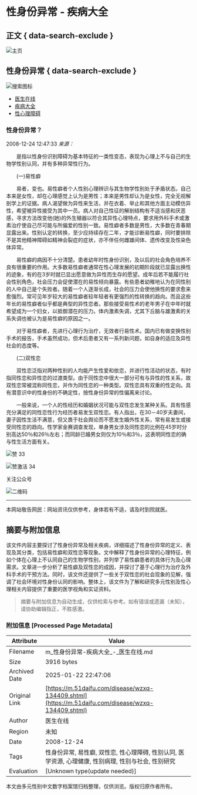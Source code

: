 # 性身份异常 - 疾病大全

## 正文 { data-search-exclude }


![主页](style/disease/image/home.png)

## 性身份异常 { data-search-exclude }

![搜索图标](style/disease/image/search_icon.png)

-   [医生在线](https://www.51daifu.com/)
-   [疾病大全](https://www.51daifu.com/disease/)
-   [性心理障碍](https://www.51daifu.com/disease/jbxq-2137.shtml)

### 性身份异常？

2008-12-24 12:47:33 _来源：_

　　是指以性身份识别障碍为基本特征的一类性变态，表现为心理上不与自己的生物学性别认同，并有多种异常性行为。

　　(一)易性癖

　　易者，变也。易性癖者个人性别心理辨识与其生物学性别处于矛盾状态。自己本来是女性，却在心理感觉上认为是男性；本来是男性却认为是女性，完全无视解剖学上的证据。病人渴望做为异性来生活，并在衣着、举止和其他方面主动模仿异性，希望被异性接受为其中一员。病人对自己性征的解剖结构有不适当感和厌恶感，寻求方法改变他(她)的外生殖器以符合其异性心理特点，要求用外科手术或激素治疗使自己尽可能与所偏爱的性别一致。易性癖者多数是男性，大多数在青春期显露出来。性别认定的转换，至少应持续存在二年，才能诊断易性癖，同时要排除不是其他精神障碍如精神会裂症的症状，亦不伴任何雌雄间体、遗传改变及性染色体异常。

　　易性癖的病因不十分清楚。患者幼年时性身份识别，及以后的社会角色培养不良有很重要的作用。大多数易性癖者通常在性心理发展的初期阶段就已显露出换性的迹象，有的在3岁时就已显出愿意做为异性而生存的愿望。成年后若不能履行社会性别角色，社会压力会促使潜在的易性倾向暴露。有些患者幼稚地认为在同性别的人中自己是个失败者。随着一个人逐渐长成，社会的压力会使他换性的要求愈来愈强烈。常可见年岁较大的易性癖者较年轻者有更强烈的性转换的趋向。而且这些年长的易性癖者似乎都是典型的异性恋者。那些接受易性术的老年男子在中年时就希望成为一个妇女，以抵御潜在的压力。体内激素失调，尤其下丘脑与雄激素的关系失调也被认为是易性癖的原因之一。

　　对于易性癖者，先进行心理行为治疗，无效者行易性术。国内已有做变换性别手术的报告，手术虽然成功，但术后患者又有一系列新问题，如自身的适应及异性社会的态度等。

　　(二)双性恋

　　双性恋泛指对两种性别的人均能产生性爱和依恋，并进行性活动的状态，有时指同性恋和异性恋的过渡类型。由于同性恋中很大一部分可有与异性的性关系，故双性恋常被混称同性恋，并作为同性恋的一种类型。双性恋具有双重的性定向。具有潜意识中的性身份的不确定性，按性身份异常的性偏离来讨论。

　　一般来说，一个人的性经历和婚姻状况可能与双性恋发生某种关系。具有性感充分满足的同性恋性行为经历者易发生双性恋。有人指出，在30－40岁夫妻间，妻子因性生活不满意，但又畏于社会舆论而不愿发生婚外性关系，常有易发生或接受同性恋的趋向。性学家金赛调查发现，单身男女涉及同性恋的比例在45岁时分别高达50％和26％左右；而同龄已婚男女则仅为10％和3％，这表明同性恋的确与性生活方面有关。

![赞](style/disease/image/zan_pic.png) 33

![赞激活](style/disease/image/zanActive_pic.png) 34

关注公众号

![二维码](style/disease/image/code_pic.png)

---

本网站敬告网民：网站资讯仅供参考，身体若有不适，请及时到院就医。
<!-- tcd_original_link https://m.51daifu.com/disease/wzxq-134409.shtml -->


## 摘要与附加信息

<!-- tcd_abstract -->
该文件内容主要探讨了性身份异常及相关疾病，详细描述了性身份异常的定义、表现及其分类，包括易性癖和双性恋等现象。文中解释了性身份异常的心理特征，例如个体在心理上不认同自己的生物学性别，并列举了易性癖患者的具体行为及心理需求。文章进一步分析了易性癖及双性恋的成因，并探讨了基于心理行为治疗及外科手术的干预方法。同时，该文件还提供了一些关于双性恋的社会现象的见解，强调了社会环境对性身份认同的影响。整体上，该文件为了解和研究多元性别及性心理相关内容提供了重要的医学视角和实证资料。
<!-- tcd_abstract_end -->

> 摘要与附加信息为自动生成，仅供检索与参考。如有错误或遗漏（未知），请协助编辑指正，不胜感激。

### 附加信息 [Processed Page Metadata]

| Attribute       | Value                                  |
|-----------------|----------------------------------------|
| Filename        | m_性身份异常-疾病大全_-_医生在线.md                             |
| Size            | 3916 bytes                           |
| Archived Date   | 2025-01-22 22:47:06                             |
| Original Link   | [https://m.51daifu.com/disease/wzxq-134409.shtml](https://m.51daifu.com/disease/wzxq-134409.shtml)                       |
| Author          | 医生在线                               |
| Region          | 未知                               |
| Date            | 2008-12-24                                 |
| Tags            | 性身份异常, 易性癖, 双性恋, 性心理障碍, 性别认同, 医学资源, 心理健康, 性别病理, 性别与社会, 性别研究                                 |
| Evaluation            | [Unknown type(update needed)]                                 |
<!-- tcd_table_end -->

本文由多元性别中文数字档案馆归档整理，仅供浏览。版权归原作者所有。
